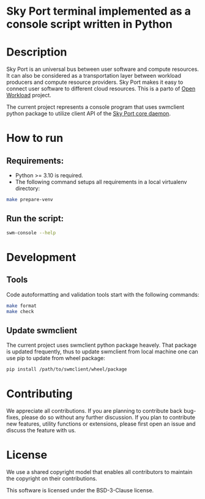 Sky Port terminal implemented as a console script written in Python
=====================================================================

# Description

Sky Port is an universal bus between user software and compute resources.
It can also be considered as a transportation layer between workload producers
and compute resource providers. Sky Port makes it easy to connect user software
to different cloud resources. This is a parto of [Open Workload](http://openworkload.org) project.

The current project represents a console program that uses swmclient python package
to utilize client API of the [Sky Port core daemon](https://github.com/openworkload/swm-core).

# How to run

## Requirements:

* Python >= 3.10 is required.
* The following command setups all requirements in a local virtualenv directory:
```bash
make prepare-venv
```

## Run the script:
```bash
swm-console --help
```

# Development

## Tools

Code autoformatting and validation tools start with the following commands:
```bash
make format
make check
```

## Update swmclient

The current project uses swmclient python package heavely. That package is updated frequently,
thus to update swmclient from local machine one can use pip to update from wheel package:
```bash
pip install /path/to/swmclient/wheel/package
```

# Contributing

We appreciate all contributions. If you are planning to contribute back bug-fixes, please do so
without any further discussion. If you plan to contribute new features, utility functions or extensions,
please first open an issue and discuss the feature with us.

# License

We use a shared copyright model that enables all contributors to maintain the copyright on their contributions.

This software is licensed under the BSD-3-Clause license.
